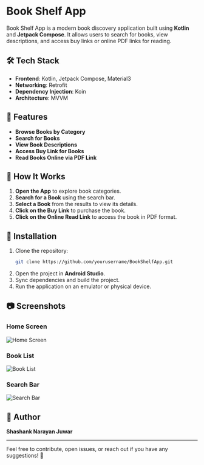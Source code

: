 # Book Shelf App

Book Shelf App is a modern book discovery application built using **Kotlin** and **Jetpack Compose**. It allows users to search for books, view descriptions, and access buy links or online PDF links for reading.

## 🛠 Tech Stack

- **Frontend**: Kotlin, Jetpack Compose, Material3
- **Networking**: Retrofit
- **Dependency Injection**: Koin
- **Architecture**: MVVM

## 🚀 Features

- **Browse Books by Category**
- **Search for Books**
- **View Book Descriptions**
- **Access Buy Link for Books**
- **Read Books Online via PDF Link**

## 📌 How It Works

1. **Open the App** to explore book categories.
2. **Search for a Book** using the search bar.
3. **Select a Book** from the results to view its details.
4. **Click on the Buy Link** to purchase the book.
5. **Click on the Online Read Link** to access the book in PDF format.

## 🔧 Installation

1. Clone the repository:
   ```bash
   git clone https://github.com/yourusername/BookShelfApp.git
   ```
2. Open the project in **Android Studio**.
3. Sync dependencies and build the project.
4. Run the application on an emulator or physical device.

## 📷 Screenshots

### Home Screen  
![Home Screen](https://res-console.cloudinary.com/shashankcloud/thumbnails/v1/image/upload/v1737734341/U2NyZWVuc2hvdF8yMDI1MDEyNF8yMTIwMzJfQm9va19TaGVsZl9ya3d4MGY=/drilldown)

### Book List  
![Book List](https://res-console.cloudinary.com/shashankcloud/thumbnails/v1/image/upload/v1740417914/YnMzX2ZidW9tNg==/drilldown)

### Search Bar  
![Search Bar](https://res-console.cloudinary.com/shashankcloud/thumbnails/v1/image/upload/v1740417914/YnMyX2phd3ZvZw==/drilldown)

## 👤 Author

**Shashank Narayan Juwar**

---

Feel free to contribute, open issues, or reach out if you have any suggestions! 🚀

